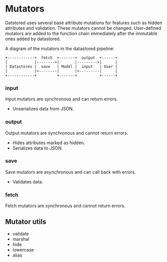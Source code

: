 # Mutators

Datstored uses several base attribute mutations for features such as hidden attributes and validation. These mutators cannot be changed. User-defined mutators are added to the function chain immediately after the immutable ones added by datastored.

A diagram of the mutators in the datastored pipeline:

```
+------------+  fetch  +-------+  output  +------+
|            |-------->|       |--------->|      |
| Datastores |  save   | Model |  input   | User |
|            |<--------|       |<---------|      |
+------------+         +-------+          +------+
```

### input

Input mutators are synchronous and can return errors.

- Unserializes data from JSON.

### output

Output mutators are synchronous and cannot return errors.

- Hides attributes marked as hidden.
- Serializes data to JSON.

### save

Save mutators are asynchronous and can call back with errors.

- Validates data.

### fetch

Fetch mutators are synchronous and cannot return errors.

## Mutator utils

- validate
- marshal
- hide
- lowercase
- alias
